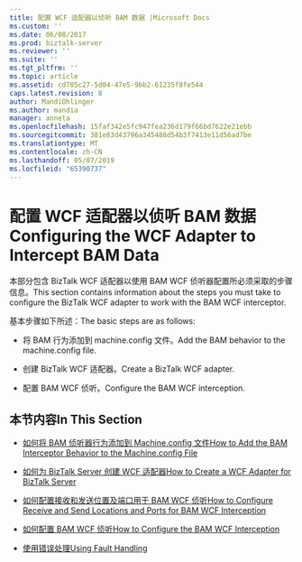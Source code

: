 ```yaml
---
title: 配置 WCF 适配器以侦听 BAM 数据 |Microsoft Docs
ms.custom: ''
ms.date: 06/08/2017
ms.prod: biztalk-server
ms.reviewer: ''
ms.suite: ''
ms.tgt_pltfrm: ''
ms.topic: article
ms.assetid: cd705c27-5d04-47e5-9bb2-61235f8fe544
caps.latest.revision: 8
author: MandiOhlinger
ms.author: mandia
manager: anneta
ms.openlocfilehash: 15faf342e5fc947fea236d179f66bd7622e21ebb
ms.sourcegitcommit: 381e83d43796a345488d54b3f7413e11d56ad7be
ms.translationtype: MT
ms.contentlocale: zh-CN
ms.lasthandoff: 05/07/2019
ms.locfileid: "65390737"
---
```

# <a name="configuring-the-wcf-adapter-to-intercept-bam-data"></a><span data-ttu-id="960a4-102">配置 WCF 适配器以侦听 BAM 数据</span><span class="sxs-lookup"><span data-stu-id="960a4-102">Configuring the WCF Adapter to Intercept BAM Data</span></span>
<span data-ttu-id="960a4-103">本部分包含 BizTalk WCF 适配器以使用 BAM WCF 侦听器配置所必须采取的步骤信息。</span><span class="sxs-lookup"><span data-stu-id="960a4-103">This section contains information about the steps you must take to configure the BizTalk WCF adapter to work with the BAM WCF interceptor.</span></span>  
  
 <span data-ttu-id="960a4-104">基本步骤如下所述：</span><span class="sxs-lookup"><span data-stu-id="960a4-104">The basic steps are as follows:</span></span>  
  
-   <span data-ttu-id="960a4-105">将 BAM 行为添加到 machine.config 文件。</span><span class="sxs-lookup"><span data-stu-id="960a4-105">Add the BAM behavior to the machine.config file.</span></span>  
  
-   <span data-ttu-id="960a4-106">创建 BizTalk WCF 适配器。</span><span class="sxs-lookup"><span data-stu-id="960a4-106">Create a BizTalk WCF adapter.</span></span>  
  
-   <span data-ttu-id="960a4-107">配置 BAM WCF 侦听。</span><span class="sxs-lookup"><span data-stu-id="960a4-107">Configure the BAM WCF interception.</span></span>  
  
## <a name="in-this-section"></a><span data-ttu-id="960a4-108">本节内容</span><span class="sxs-lookup"><span data-stu-id="960a4-108">In This Section</span></span>  
  
-   [<span data-ttu-id="960a4-109">如何将 BAM 侦听器行为添加到 Machine.config 文件</span><span class="sxs-lookup"><span data-stu-id="960a4-109">How to Add the BAM Interceptor Behavior to the Machine.config File</span></span>](../core/how-to-add-the-bam-interceptor-behavior-to-the-machine-config-file.md)  
  
-   [<span data-ttu-id="960a4-110">如何为 BizTalk Server 创建 WCF 适配器</span><span class="sxs-lookup"><span data-stu-id="960a4-110">How to Create a WCF Adapter for BizTalk Server</span></span>](../core/how-to-create-a-wcf-adapter-for-biztalk-server.md)  
  
-   [<span data-ttu-id="960a4-111">如何配置接收和发送位置及端口用于 BAM WCF 侦听</span><span class="sxs-lookup"><span data-stu-id="960a4-111">How to Configure Receive and Send Locations and Ports for BAM WCF Interception</span></span>](../core/how-to-configure-receive-and-send-locations-and-ports-for-bam-wcf-interception.md)  
  
-   [<span data-ttu-id="960a4-112">如何配置 BAM WCF 侦听</span><span class="sxs-lookup"><span data-stu-id="960a4-112">How to Configure the BAM WCF Interception</span></span>](../core/how-to-configure-the-bam-wcf-interception.md)  
  
-   [<span data-ttu-id="960a4-113">使用错误处理</span><span class="sxs-lookup"><span data-stu-id="960a4-113">Using Fault Handling</span></span>](../core/using-fault-handling.md)
